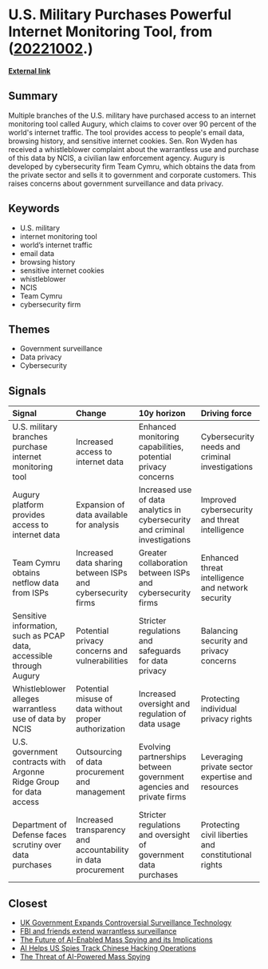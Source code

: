 # __U.S. Military Purchases Powerful Internet Monitoring Tool__, from ([20221002](https://kghosh.substack.com/p/20221002).)

__[External link](https://www.vice.com/en/article/y3pnkw/us-military-bought-mass-monitoring-augury-team-cymru-browsing-email-data)__



## Summary

Multiple branches of the U.S. military have purchased access to an internet monitoring tool called Augury, which claims to cover over 90 percent of the world's internet traffic. The tool provides access to people's email data, browsing history, and sensitive internet cookies. Sen. Ron Wyden has received a whistleblower complaint about the warrantless use and purchase of this data by NCIS, a civilian law enforcement agency. Augury is developed by cybersecurity firm Team Cymru, which obtains the data from the private sector and sells it to government and corporate customers. This raises concerns about government surveillance and data privacy.

## Keywords

* U.S. military
* internet monitoring tool
* world’s internet traffic
* email data
* browsing history
* sensitive internet cookies
* whistleblower
* NCIS
* Team Cymru
* cybersecurity firm

## Themes

* Government surveillance
* Data privacy
* Cybersecurity

## Signals

| Signal                                                              | Change                                                        | 10y horizon                                                                  | Driving force                                        |
|:--------------------------------------------------------------------|:--------------------------------------------------------------|:-----------------------------------------------------------------------------|:-----------------------------------------------------|
| U.S. military branches purchase internet monitoring tool            | Increased access to internet data                             | Enhanced monitoring capabilities, potential privacy concerns                 | Cybersecurity needs and criminal investigations      |
| Augury platform provides access to internet data                    | Expansion of data available for analysis                      | Increased use of data analytics in cybersecurity and criminal investigations | Improved cybersecurity and threat intelligence       |
| Team Cymru obtains netflow data from ISPs                           | Increased data sharing between ISPs and cybersecurity firms   | Greater collaboration between ISPs and cybersecurity firms                   | Enhanced threat intelligence and network security    |
| Sensitive information, such as PCAP data, accessible through Augury | Potential privacy concerns and vulnerabilities                | Stricter regulations and safeguards for data privacy                         | Balancing security and privacy concerns              |
| Whistleblower alleges warrantless use of data by NCIS               | Potential misuse of data without proper authorization         | Increased oversight and regulation of data usage                             | Protecting individual privacy rights                 |
| U.S. government contracts with Argonne Ridge Group for data access  | Outsourcing of data procurement and management                | Evolving partnerships between government agencies and private firms          | Leveraging private sector expertise and resources    |
| Department of Defense faces scrutiny over data purchases            | Increased transparency and accountability in data procurement | Stricter regulations and oversight of government data purchases              | Protecting civil liberties and constitutional rights |

## Closest

* [UK Government Expands Controversial Surveillance Technology](4fe61511dabd734b653a98b45e8bd3c0)
* [FBI and friends extend warrantless surveillance](f9b8efbcf67884dd80590345c54a462d)
* [The Future of AI-Enabled Mass Spying and its Implications](de76dc4d06aa622884f21a55bdd0df87)
* [AI Helps US Spies Track Chinese Hacking Operations](cea16dfec561c12861cfadf0455880f1)
* [The Threat of AI-Powered Mass Spying](63d7953ba75cf8b2b87f70ff0775f6b3)